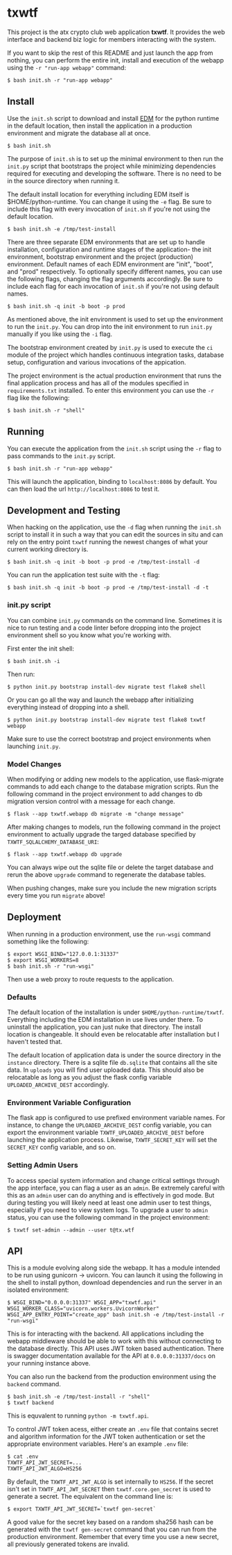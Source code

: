 # txwtf

This project is the atx crypto club web application **txwtf**. It provides the web interface and backend biz logic for members interacting with the system.

If you want to skip the rest of this README and just launch the app from nothing, you can perform the entire init, install and execution of the webapp using the `-r "run-app webapp"` command:

    $ bash init.sh -r "run-app webapp"

## Install

Use the `init.sh` script to download and install [EDM](https://www.enthought.com/edm/) for the python runtime in the default location, then install the application in a production environment and migrate the database all at once.

    $ bash init.sh

The purpose of `init.sh` is to set up the minimal environment to then run the `init.py` script that bootstraps the project while minimizing dependencies required for executing and developing the software. There is no need to be in the source directory when running it.

The default install location for everything including EDM itself is $HOME/python-runtime. You can change it using the `-e` flag. Be sure to include this flag with every invocation of `init.sh` if you're not using the default location.

    $ bash init.sh -e /tmp/test-install

There are three separate EDM environments that are set up to handle installation, configuration and runtime stages of the application- the init environment, bootstrap environment and the project (production) environment. Default names of each EDM environment are "init", "boot", and "prod" respectively. To optionally specify different names, you can use the following flags, changing the flag arguments accordingly. Be sure to include each flag for each invocation of `init.sh` if you're not using default names.

    $ bash init.sh -q init -b boot -p prod

As mentioned above, the init environment is used to set up the environment to run the `init.py`. You can drop into the init environment to run `init.py` manually if you like using the `-i` flag.

The bootstrap environment created by `init.py` is used to execute the `ci` module of the project which handles continuous integration tasks, database setup, configuration and various invocations of the appication.

The project environment is the actual production environment that runs the final application process and has all of the modules specified in `requirements.txt` installed. To enter this environment you can use the `-r` flag like the following:

    $ bash init.sh -r "shell"

## Running

You can execute the application from the `init.sh` script using the `-r` flag to pass commands to the `init.py` script.

    $ bash init.sh -r "run-app webapp"

 This will launch the application, binding to `localhost:8086` by default. You can then load the url `http://localhost:8086` to test it.

## Development and Testing

When hacking on the application, use the `-d` flag when running the `init.sh` script to install it in such a way that you can edit the sources in situ and can rely on the entry point `txwtf` running the newest changes of what your current working directory is.

    $ bash init.sh -q init -b boot -p prod -e /tmp/test-install -d

You can run the application test suite with the `-t` flag:

    $ bash init.sh -q init -b boot -p prod -e /tmp/test-install -d -t

### init.py script

You can combine `init.py` commands on the command line. Sometimes it is nice to run testing and a code linter before dropping into the project environment shell so you know what you're working with.

First enter the init shell:

    $ bash init.sh -i

Then run:

    $ python init.py bootstrap install-dev migrate test flake8 shell

 Or you can go all the way and launch the webapp after initializing everything instead of dropping into a shell.

    $ python init.py bootstrap install-dev migrate test flake8 txwtf webapp

Make sure to use the correct bootstrap and project environments when launching `init.py`.

### Model Changes

When modifying or adding new models to the application, use flask-migrate commands to add each change to the database migration scripts. Run the following command in the project environment to add changes to db migration version control with a message for each change.

    $ flask --app txwtf.webapp db migrate -m "change message"

After making changes to models, run the following command in the project environment to actually upgrade the targed database specified by `TXWTF_SQLALCHEMY_DATABASE_URI`:

    $ flask --app txwtf.webapp db upgrade

You can always wipe out the sqlite file or delete the target database and rerun the above `upgrade` command to regenerate the database tables.

When pushing changes, make sure you include the new migration scripts every time you run `migrate` above!

## Deployment

When running in a production environment, use the `run-wsgi` command something like the following:

    $ export WSGI_BIND="127.0.0.1:31337"
    $ export WSGI_WORKERS=8
    $ bash init.sh -r "run-wsgi"
  
Then use a web proxy to route requests to the application.

### Defaults

The default location of the installation is under `$HOME/python-runtime/txwtf`. Everything including the EDM installation in use lives under there. To uninstall the application, you can just nuke that directory. The install location is changeable. It should even be relocatable after installation but I haven't tested that.

The default location of application data is under the source directory in the `instance` directory. There is a sqlite file `db.sqlite` that contains all the site data. In `uploads` you will find user uploaded data. This should also be relocatable as long as you adjust the flask config variable `UPLOADED_ARCHIVE_DEST` accordingly.

### Environment Variable Configuration

The flask app is configured to use prefixed environment variable names. For instance, to change the `UPLOADED_ARCHIVE_DEST` config variable, you can export the environment variable `TXWTF_UPLOADED_ARCHIVE_DEST` before launching the application process. Likewise, `TXWTF_SECRET_KEY` will set the `SECRET_KEY` config variable, and so on.

### Setting Admin Users

To access special system information and change critical settings through the app interface, you can flag a user as an `admin`. Be extremely careful with this as an `admin` user can do anything and is effectively in god mode. But during testing you will likely need at least one admin user to test things, especially if you need to view system logs. To upgrade a user to `admin` status, you can use the following command in the project environment:

    $ txwtf set-admin --admin --user t@tx.wtf

## API

This is a module evolving along side the webapp. It has a module intended to be run using gunicorn -> uvicorn. You can launch it using the following in the shell to install python, download dependencies and run the server in an isolated environment:

    $ WSGI_BIND="0.0.0.0:31337" WSGI_APP="txwtf.api" WSGI_WORKER_CLASS="uvicorn.workers.UvicornWorker" WSGI_APP_ENTRY_POINT="create_app" bash init.sh -e /tmp/test-install -r "run-wsgi"

This is for interacting with the backend. All applications including the webapp middleware should be able to work with this without connecting to the database directly. This API uses JWT token based authentication. There is swagger documentation available for the API at `0.0.0.0:31337/docs` on your running instance above.

You can also run the backend from the production environment using the `backend` command.

    $ bash init.sh -e /tmp/test-install -r "shell"
    $ txwtf backend

This is equvalent to running `python -m txwtf.api`.

To control JWT token acess, either create an `.env` file that contains secret and algorithm information for the JWT token authentication or set the appropriate environment variables. Here's an example `.env` file:

    $ cat .env
    TXWTF_API_JWT_SECRET=...
    TXWTF_API_JWT_ALGO=HS256

By default, the `TXWTF_API_JWT_ALGO` is set internally to `HS256`. If the secret isn't set in `TXWTF_API_JWT_SECRET` then `txwtf.core.gen_secret` is used to generate a secret. The equivalent on the command line is:

    $ export TXWTF_API_JWT_SECRET=`txwtf gen-secret`

A good value for the secret key based on a random sha256 hash can be generated with the `txwtf gen-secret` command that you can run from the production environment. Remember that every time you use a new secret, all previously generated tokens are invalid.
